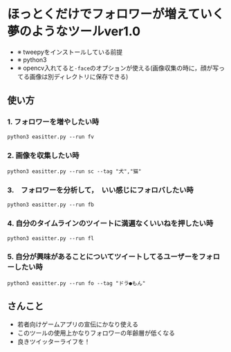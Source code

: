 # ほっとくだけでフォロワーが増えていく夢のようなツールver1.0
- ※ tweepyをインストールしている前提
- ※ python3
- ※ opencv入れてると``` -face ```のオプションが使える(画像収集の時に，顔が写ってる画像は別ディレクトリに保存できる)

## 使い方
### 1. フォロワーを増やしたい時
```
python3 easitter.py --run fv
```
### 2. 画像を収集したい時
```
python3 easitter.py --run sc --tag "犬","猫"
```
### 3.　フォロワーを分析して，　いい感じにフォロバしたい時
```
python3 easitter.py --run fb
```
### 4. 自分のタイムラインのツイートに満遍なくいいねを押したい時
```
python3 easitter.py --run fl
```
### 5. 自分が興味があることについてツイートしてるユーザーをフォローしたい時
```
python3 easitter.py --run fo --tag "ドラ●もん"
```

## さんこと
- 若者向けゲームアプリの宣伝にかなり使える
- このツールの使用上かなりフォロワーの年齢層が低くなる
- 良きツイッターライフを！
